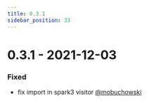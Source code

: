 ```yaml
---
title: 0.3.1
sidebar_position: 33
---
```


# 0.3.1 - 2021-12-03

### Fixed
* fix import in spark3 visitor [@mobuchowski](https://github.com/mobuchowski)